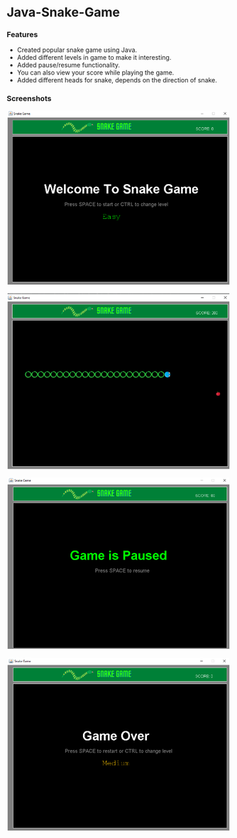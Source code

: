 # Java-Snake-Game


<h3>Features</h3>
 <ul>
  <li>Created popular snake game using Java.</li>
  <li>Added different levels in game to make it interesting.</li>
  <li>Added pause/resume functionality.</li>
  <li>You can also view your score while playing the game.</li>
  <li>Added different heads for snake, depends on the direction of snake.</li>
 </ul>


<h3>Screenshots</h3>
 <p align="center">
  <img src="/src/resources/assets/s1.png" width="500" title="Application" alt="Application">
  <br><br>
  <img src="/src/resources/assets/s2.png" width="500" title="Playing Game" alt="Gameplay">
  <br><br>
  <img src="/src/resources/assets/s3.png" width="500" title="Game Paused" alt="Game paused">
  <br><br>
  <img src="/src/resources/assets/s4.png" width="500" title="Game over" alt="Game over">
 </p>

